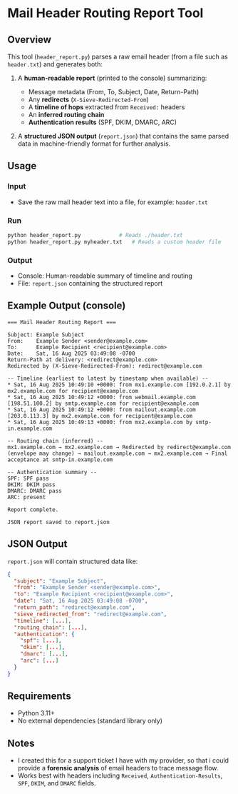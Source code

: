 # Mail Header Routing Report Tool

## Overview
This tool (`header_report.py`) parses a raw email header (from a file such as `header.txt`) and generates both:

1. A **human-readable report** (printed to the console) summarizing:
   - Message metadata (From, To, Subject, Date, Return-Path)
   - Any **redirects** (`X-Sieve-Redirected-From`)
   - A **timeline of hops** extracted from `Received:` headers
   - An **inferred routing chain**
   - **Authentication results** (SPF, DKIM, DMARC, ARC)

2. A **structured JSON output** (`report.json`) that contains the same parsed data in machine-friendly format for further analysis.

## Usage

### Input
- Save the raw mail header text into a file, for example: `header.txt`

### Run
```bash
python header_report.py            # Reads ./header.txt
python header_report.py myheader.txt   # Reads a custom header file
```

### Output
- Console: Human-readable summary of timeline and routing
- File: `report.json` containing the structured report

## Example Output (console)

```
=== Mail Header Routing Report ===

Subject: Example Subject
From:    Example Sender <sender@example.com>
To:      Example Recipient <recipient@example.com>
Date:    Sat, 16 Aug 2025 03:49:08 -0700
Return-Path at delivery: <redirect@example.com>
Redirected by (X-Sieve-Redirected-From): redirect@example.com

-- Timeline (earliest to latest by timestamp when available) --
* Sat, 16 Aug 2025 10:49:10 +0000: from mx1.example.com [192.0.2.1] by mx2.example.com for recipient@example.com
* Sat, 16 Aug 2025 10:49:12 +0000: from webmail.example.com [198.51.100.2] by smtp.example.com for recipient@example.com
* Sat, 16 Aug 2025 10:49:12 +0000: from mailout.example.com [203.0.113.3] by mx2.example.com for recipient@example.com
* Sat, 16 Aug 2025 10:49:13 +0000: from mx2.example.com by smtp-in.example.com

-- Routing chain (inferred) --
mx1.example.com → mx2.example.com → Redirected by redirect@example.com (envelope may change) → mailout.example.com → mx2.example.com → Final acceptance at smtp-in.example.com

-- Authentication summary --
SPF: SPF pass
DKIM: DKIM pass
DMARC: DMARC pass
ARC: present

Report complete.

JSON report saved to report.json
```

## JSON Output
`report.json` will contain structured data like:

```json
{
  "subject": "Example Subject",
  "from": "Example Sender <sender@example.com>",
  "to": "Example Recipient <recipient@example.com>",
  "date": "Sat, 16 Aug 2025 03:49:08 -0700",
  "return_path": "redirect@example.com",
  "sieve_redirected_from": "redirect@example.com",
  "timeline": [...],
  "routing_chain": [...],
  "authentication": {
    "spf": [...],
    "dkim": [...],
    "dmarc": [...],
    "arc": [...]
  }
}
```

## Requirements
- Python 3.11+
- No external dependencies (standard library only)

## Notes
- I created this for a support ticket I have with my provider, so that i could provide a **forensic analysis** of email headers to trace message flow.
- Works best with headers including `Received`, `Authentication-Results`, `SPF`, `DKIM`, and `DMARC` fields.
